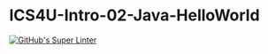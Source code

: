 # ICS4U-Intro-02-Java-HelloWorld
[![GitHub's Super Linter](https://github.com/ICS4U-Programming-FrankieFW/ICS4U-Intro-02-Java-HelloWorld/workflows/GitHub's%20Super%20Linter/badge.svg)](https://github.com/ICS4U-Programming-FrankieFW/ICS4U-Intro-02-Java-HelloWorld/actions)

